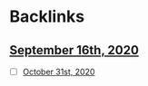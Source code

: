 
# Backlinks
## [September 16th, 2020](<September 16th, 2020.md>)
- [ ] [October 31st, 2020](<October 31st, 2020.md>)

